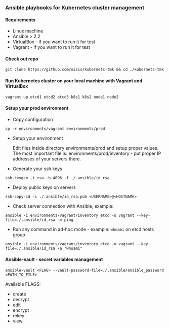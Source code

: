 ### Ansible playbooks for Kubernetes cluster management

#### Requirements
- Linux machine
- Ansible > 2.2
- VirtualBox - if you want to run it for test
- Vagrant - if you want to run it for test

#### Check out repo
```git clone https://github.com/oisis/kubernets-tmk && cd ./kubernets-tmk```

#### Run Kubernetes cluster on your local machine with Vagrant and VirtualBox

```vagrant up etcd1 etcd2 etcd3 k8s1 k8s2 node1 node2```

#### Setup your prod environment

- Copy configuration

```cp -r environments/vagrant environments/prod```

- Setup your environment

  Edit files inside directory environments/prod and setup proper values. The most important file is:
environments/prod/inventory - put proper IP addresses of your servers there.

- Generate your ssh keys

```ssh-keygen -t rsa -b 4096 -f ./.ansible/id_rsa```

- Deploy public keys on servers

```ssh-copy-id -i ./.ansible/id_rsa.pub <USERNAME>@<HOSTNAME>```

- Check server connection with Ansible, example:

```ansible -i environments/vagrant/inventory etcd -u vagrant --key-file=./.ansible/id_rsa -m ping```

- Run any command in ad-hoc mode - example: `whoami` on etcd hosts group

```ansible -i environments/vagrant/inventory etcd -u vagrant --key-file=./.ansible/id_rsa -a "whoami"```

#### Ansible-vault - secret variables management

```ansible-vault <FLAG> --vault-password-file=./.ansible/ansible_password <PATH_TO_FILE>```

Available FLAGS:
- create
- decrypt
- edit
- encrypt
- rekey
- view

